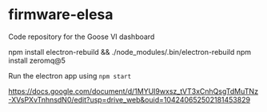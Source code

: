 # firmware-elesa
Code repository for the Goose VI dashboard

npm install electron-rebuild && ./node_modules/.bin/electron-rebuild
npm install zeromq@5

Run the electron app using 
```npm start```


https://docs.google.com/document/d/1MYUI9wxsz_tVT3xCnhQsgTdMuTNz-XVsPXvTnhnsdN0/edit?usp=drive_web&ouid=104240652502181453829

